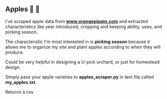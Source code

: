 ## Apples 🍎 🍏
I've scraped apple data from **www.orangepippin.com** and extracted characteristics like year introduced, cropping and keeping ability, uses, and picking season.

The characteristic I'm most interested in is **picking season** because it allows me to organize my site and plant apples according to when they will produce. 

Could be very helpful in designing a U-pick orchard, or just for homestead design. 

Simply pass your apple varieties to **apples_scraper.py** in text file called **my_apples.txt**.

Returns a csv

